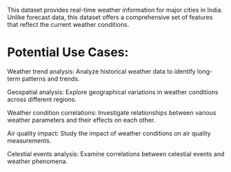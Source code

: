 This dataset provides real-time weather information for major cities in India. 
Unlike forecast data, this dataset offers a comprehensive set of features that reflect the current weather conditions.

# Potential Use Cases:
Weather trend analysis: Analyze historical weather data to identify long-term patterns and trends.

Geospatial analysis: Explore geographical variations in weather conditions across different regions.

Weather condition correlations: Investigate relationships between various weather parameters and their effects on each other.

Air quality impact: Study the impact of weather conditions on air quality measurements.

Celestial events analysis: Examine correlations between celestial events and weather phenomena.
